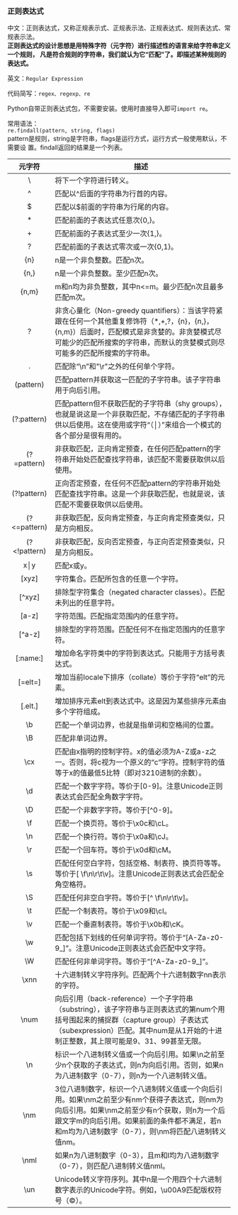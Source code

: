 ### 正则表达式
中文：正则表达式，又称正规表示式、正规表示法、正规表达式、规则表达式、常规表示法。  
**正则表达式的设计思想是用特殊字符（元字符）进行描述性的语言来给字符串定义一个规则，
凡是符合规则的字符串，我们就认为它“匹配”了。即描述某种规则的表达式。**

英文：`Regular Expression`

代码简写：`regex、regexp、re`
  
Python自带正则表达式包，不需要安装。使用时直接导入即可`import re`。  

常用语法：  
`re.findall(pattern, string, flags)`  
pattern是规则，string是字符串，flags是运行方式，运行方式一般使用默认，不需要设
置。findall返回的结果是一个列表。

| 元字符 |描述|
|:---:|---|
|\ |将下一个字符进行转义。|
|^|匹配以^后面的字符串为行首的内容。|
|$|匹配以$前面的字符串为行尾的内容。|
|*|匹配前面的子表达式任意次{0,}。|
|+|匹配前面的子表达式至少一次{1,}。|
|?|匹配前面的子表达式零次或一次{0,1}。|
|{n}|n是一个非负整数。匹配n次。|
|{n,}|n是一个非负整数。至少匹配n次。|
|{n,m}|m和n均为非负整数，其中n<=m。最少匹配n次且最多匹配m次。|
|?|非贪心量化（Non-greedy quantifiers）：当该字符紧跟在任何一个其他重复修饰符（*,+,?，{n}，{n,}，{n,m}）后面时，匹配模式是非贪婪的。非贪婪模式尽可能少的匹配所搜索的字符串，而默认的贪婪模式则尽可能多的匹配所搜索的字符串。|
|.|匹配除“\n”和"\r"之外的任何单个字符。|
|(pattern)|匹配pattern并获取这一匹配的子字符串。该子字符串用于向后引用。|
|(?:pattern)|匹配pattern但不获取匹配的子字符串（shy groups），也就是说这是一个非获取匹配，不存储匹配的子字符串供以后使用。这在使用或字符“（│）”来组合一个模式的各个部分是很有用的。|
|(?=pattern)|非获取匹配，正向肯定预查，在任何匹配pattern的字符串开始处匹配查找字符串，该匹配不需要获取供以后使用。|
|(?!pattern)|正向否定预查，在任何不匹配pattern的字符串开始处匹配查找字符串。这是一个非获取匹配，也就是说，该匹配不需要获取供以后使用。|
|(?<=pattern)|非获取匹配，反向肯定预查，与正向肯定预查类似，只是方向相反。|
|(?<!pattern)|非获取匹配，反向否定预查，与正向否定预查类似，只是方向相反。|
|x│y|匹配x或y。|
|[xyz]|字符集合。匹配所包含的任意一个字符。|
|[^xyz]|排除型字符集合（negated character classes）。匹配未列出的任意字符。|
|[a-z]|字符范围。匹配指定范围内的任意字符。|
|[^a-z]|排除型的字符范围。匹配任何不在指定范围内的任意字符。|
|[:name:]|增加命名字符类中的字符到表达式。只能用于方括号表达式。|
|[=elt=]|增加当前locale下排序（collate）等价于字符“elt”的元素。|
|[.elt.]|增加排序元素elt到表达式中。这是因为某些排序元素由多个字符组成。|
|\b|匹配一个单词边界，也就是指单词和空格间的位置。|
|\B|匹配非单词边界。|
|\cx|匹配由x指明的控制字符。x的值必须为A-Z或a-z之一。否则，将c视为一个原义的“c”字符。控制字符的值等于x的值最低5比特（即对3210进制的余数）。|
|\d|匹配一个数字字符。等价于[0-9]。注意Unicode正则表达式会匹配全角数字字符。|
|\D|匹配一个非数字字符。等价于[^0-9]。|
|\f|匹配一个换页符。等价于\x0c和\cL。|
|\n|匹配一个换行符。等价于\x0a和\cJ。|
|\r|匹配一个回车符。等价于\x0d和\cM。|
|\s|匹配任何空白字符，包括空格、制表符、换页符等等。等价于[ \f\n\r\t\v]。注意Unicode正则表达式会匹配全角空格符。|
|\S|匹配任何非空白字符。等价于[^ \f\n\r\t\v]。|
|\t|匹配一个制表符。等价于\x09和\cI。|
|\v|匹配一个垂直制表符。等价于\x0b和\cK。|
|\w|匹配包括下划线的任何单词字符。等价于“[A-Za-z0-9_]”。注意Unicode正则表达式会匹配中文字符。|
|\W|匹配任何非单词字符。等价于“[^A-Za-z0-9_]”。|
|\xnn|十六进制转义字符序列。匹配两个十六进制数字nn表示的字符。|
|\num|向后引用（back-reference）一个子字符串（substring），该子字符串与正则表达式的第num个用括号围起来的捕捉群（capture group）子表达式（subexpression）匹配。其中num是从1开始的十进制正整数，其上限可能是9、31、99甚至无限。|
|\n|标识一个八进制转义值或一个向后引用。如果\n之前至少n个获取的子表达式，则n为向后引用。否则，如果n为八进制数字（0-7），则n为一个八进制转义值。|
|\nm|3位八进制数字，标识一个八进制转义值或一个向后引用。如果\nm之前至少有nm个获得子表达式，则nm为向后引用。如果\nm之前至少有n个获取，则n为一个后跟文字m的向后引用。如果前面的条件都不满足，若n和m均为八进制数字（0-7），则\nm将匹配八进制转义值nm。|
|\nml|如果n为八进制数字（0-3），且m和l均为八进制数字（0-7），则匹配八进制转义值nml。|
|\un|Unicode转义字符序列。其中n是一个用四个十六进制数字表示的Unicode字符。例如，\u00A9匹配版权符号（©）。|






